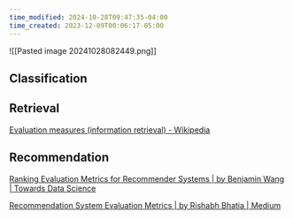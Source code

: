 ```yaml
---
time_modified: 2024-10-28T09:47:35-04:00
time_created: 2023-12-09T00:06:17-05:00
---
```

![[Pasted image 20241028082449.png]]

## Classification


## Retrieval

[Evaluation measures (information retrieval) - Wikipedia](https://en.wikipedia.org/wiki/Evaluation_measures_(information_retrieval))

## Recommendation

[Ranking Evaluation Metrics for Recommender Systems | by Benjamin Wang | Towards Data Science](https://towardsdatascience.com/ranking-evaluation-metrics-for-recommender-systems-263d0a66ef54)

[Recommendation System Evaluation Metrics | by Rishabh Bhatia | Medium](https://medium.com/@rishabhbhatia315/recommendation-system-evaluation-metrics-3f6739288870)
